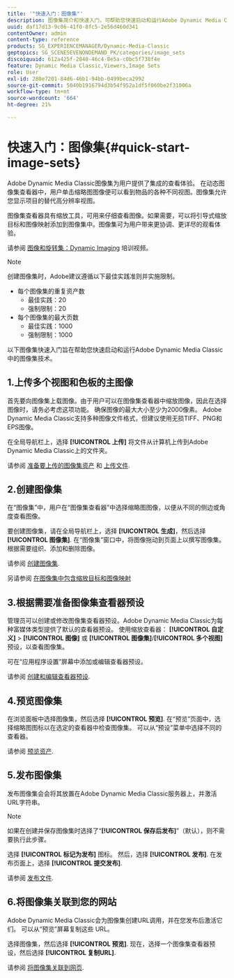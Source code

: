```yaml
---
title: '"快速入门：图像集"'
description: 图像集简介和快速入门，可帮助您快速启动和运行Adobe Dynamic Media Classic中的图像集技术。
uuid: daf17d13-9c06-41f0-8fc5-2e56d460d341
contentOwner: admin
content-type: reference
products: SG_EXPERIENCEMANAGER/Dynamic-Media-Classic
geptopics: SG_SCENESEVENONDEMAND_PK/categories/image_sets
discoiquuid: 612a425f-2840-46c4-8e5a-c0bc5f738f4e
feature: Dynamic Media Classic,Viewers,Image Sets
role: User
exl-id: 280e7201-84d6-46b1-94bb-0499beca2992
source-git-commit: 5040b1916794d3b54f952a1df5f060be2f31006a
workflow-type: tm+mt
source-wordcount: '664'
ht-degree: 21%

---
```


# 快速入门：图像集{#quick-start-image-sets}

Adobe Dynamic Media Classic图像集为用户提供了集成的查看体验。 在动态图像集查看器中，用户单击缩略图图像便可以看到物品的各种不同视图。图像集允许您显示项目的替代高分辨率视图。

图像集查看器具有缩放工具，可用来仔细查看图像。如果需要，可以将引导式缩放目标和图像映射添加到图像集中。图像集可为用户带来更协调、更详尽的观看体验。

请参阅 [图像和旋转集：Dynamic Imaging](https://s7d5.scene7.com/s7viewers/html5/VideoViewer.html?videoserverurl=https://s7d5.scene7.com/is/content/&amp;emailurl=https://s7d5.scene7.com/s7/emailFriend&amp;serverUrl=https://s7d5.scene7.com/is/image/&amp;config=Scene7SharedAssets/Universal_HTML5_Video&amp;contenturl=https://s7d5.scene7.com/skins/&amp;asset=S7tutorials/556_Image%20&amp;%20Spin%20Sets_converted%20renamed_Dynamic%20Imaging-AVS) 培训视频。

>[!NOTE]
>
>创建图像集时，Adobe建议遵循以下最佳实践准则并实施限制。
>
>* 每个图像集的重复资产数
   >   * 最佳实践：20
   >   * 强制限制：20
>* 每个图像集的最大页数
   >   * 最佳实践：1000
   >   * 强制限制：1000


以下图像集快速入门旨在帮助您快速启动和运行Adobe Dynamic Media Classic中的图像集技术。

## 1.上传多个视图和色板的主图像

首先要向图像集上载图像。由于用户可以在图像集查看器中缩放图像，因此在选择图像时，请务必考虑这项功能。 确保图像的最大大小至少为2000像素。 Adobe Dynamic Media Classic支持多种图像文件格式，但建议使用无损TIFF、PNG和EPS图像。

在全局导航栏上，选择 **[!UICONTROL 上传]** 将文件从计算机上传到Adobe Dynamic Media Classic上的文件夹。

请参阅 [准备要上传的图像集资产](preparing-image-set-assets-upload.md#preparing-image-set-assets-for-upload) 和 [上传文件](uploading-files.md#uploading-your-files).

## 2.创建图像集

在“图像集”中，用户在“图像集查看器”中选择缩略图图像，以便从不同的侧边或角度查看图像。

要创建图像集，请在全局导航栏上，选择 **[!UICONTROL 生成]**，然后选择 **[!UICONTROL 图像集]**. 在“图像集”窗口中，将图像拖动到页面上以撰写图像集。 根据需要组织、添加和删除图像。

请参阅 [创建图像集](creating-image-set.md#creating-an-image-set).

另请参阅 [在图像集中包含缩放目标和图像映射](/help/including-zoom-targets-image-maps-image-sets.md)

## 3.根据需要准备图像集查看器预设

管理员可以创建或修改图像集查看器预设。Adobe Dynamic Media Classic为每种富媒体类型提供了默认的查看器预设。 使用缩放查看器： **[!UICONTROL 自定义]** > **[!UICONTROL 图像]** 或 **[!UICONTROL 图像集]**/**[!UICONTROL 多个视图]** 预设，以查看图像集。

可在“应用程序设置”屏幕中添加或编辑查看器预设。

请参阅 [创建和编辑查看器预设](application-setup.md#adding-and-editing-viewer-presets).

## 4.预览图像集

在浏览面板中选择图像集，然后选择 **[!UICONTROL 预览]**. 在“预览”页面中，选择缩略图图标以在选定的查看器中检查图像集。 可以从“预设”菜单中选择不同的查看器。

请参阅 [预览资产](previewing-asset.md#previewing-an-asset).

## 5.发布图像集

发布图像集会会将其放置在Adobe Dynamic Media Classic服务器上，并激活URL字符串。

>[!NOTE]
>
>如果在创建并保存图像集时选择了“**[!UICONTROL 保存后发布]**”（默认），则不需要执行此步骤。

选择 **[!UICONTROL 标记为发布]** 图标。 然后，选择 **[!UICONTROL 发布]**. 在发布页面上，选择 **[!UICONTROL 提交发布]**.

请参阅 [发布文件](publishing-files.md#publishing-files).

## 6.将图像集关联到您的网站

Adobe Dynamic Media Classic会为图像集创建URL调用，并在您发布后激活它们。 可以从“预览”屏幕复制这些 URL。

选择图像集，然后选择 **[!UICONTROL 预览]**. 现在，选择一个图像集查看器预设，然后选择 **[!UICONTROL 复制URL]**.

请参阅 [将图像集关联到网页](linking-image-set-web-page.md#linking-an-image-set-to-a-web-page).
